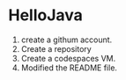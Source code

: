 # HelloJava

1. create a githum account.
2. Create a repository 
3. Create a codespaces VM.
4. Modified the README file.
